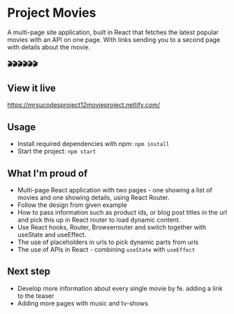 # Project Movies 

A multi-page site application, built in React that fetches the latest popular movies with an API on one page. With links sending you to a second page with details about the movie. 

#### :clapper::clapper::clapper::clapper::clapper::clapper:

## View it live

https://mrsucodesproject12movieproject.netlify.com/

## Usage

* Install required dependencies with npm: `npm install`
* Start the project: `npm start`

## What I'm proud of

* Multi-page React application with two pages - one showing a list of movies and one showing details, using React Router.
* Follow the design from given example
* How to pass information such as product ids, or blog post titles in the url and pick this up in React router to load dynamic content.
* Use React hooks, Router, Browserrouter and switch together with useState and useEffect.
* The use of placeholders in urls to pick dynamic parts from urls
* The use of APIs in React - combining `useState` with `useEffect`

## Next step

* Develop more information about every single movie by fe. adding a link to the teaser
* Adding more pages with music and tv-shows

